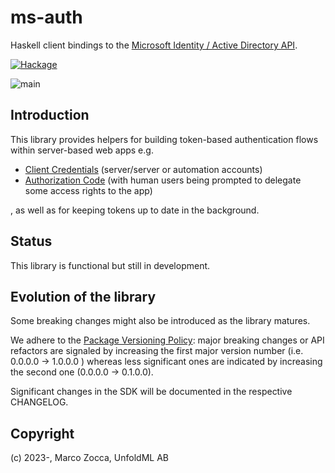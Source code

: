 # ms-auth

Haskell client bindings to the [Microsoft Identity / Active Directory API]().
    
[![Hackage](https://img.shields.io/hackage/v/ms-auth?style=for-the-badge)](https://hackage.haskell.org/package/ms-auth)

![main](https://github.com/unfoldml/ms-graph-api/actions/workflows/haskell.yml/badge.svg?branch=main)


## Introduction

This library provides helpers for building token-based authentication flows within server-based web apps e.g. 

* [Client Credentials](https://learn.microsoft.com/en-us/azure/active-directory/develop/v2-oauth2-client-creds-grant-flow) (server/server or automation accounts)
* [Authorization Code](https://learn.microsoft.com/en-us/azure/active-directory/develop/v2-oauth2-auth-code-flow) (with human users being prompted to delegate some access rights to the app)

, as well as for keeping tokens up to date in the background.


## Status

This library is functional but still in development.

## Evolution of the library

Some breaking changes might also be introduced as the library matures.

We adhere to the [Package Versioning Policy](https://pvp.haskell.org/): major breaking changes or API refactors are signaled by increasing the first major version number (i.e. 0.0.0.0 -> 1.0.0.0 ) whereas less significant ones are indicated by increasing the second one (0.0.0.0 -> 0.1.0.0).

Significant changes in the SDK will be documented in the respective CHANGELOG.


## Copyright

(c) 2023-, Marco Zocca, UnfoldML AB
